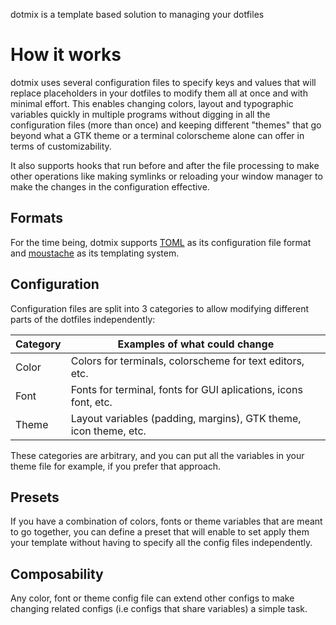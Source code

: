 dotmix is a template based solution to managing your dotfiles

# How it works

dotmix uses several configuration files to specify keys and values that will replace placeholders in your dotfiles to
modify them all at once and with minimal effort. This enables changing colors, layout and typographic variables quickly
in multiple programs without digging in all the configuration files (more than once) and keeping different "themes" that
go beyond what a GTK theme or a terminal colorscheme alone can offer in terms of customizability.

It also supports hooks that run before and after the file processing to make other operations like making symlinks or
reloading your window manager to make the changes in the configuration effective.

## Formats

For the time being, dotmix supports [TOML](https://toml.io/en/) as its configuration file format and
[moustache](https://mustache.github.io/) as its templating system.

## Configuration

Configuration files are split into 3 categories to allow modifying different parts of the dotfiles independently:

| Category | Examples of what could change                                    |
|----------|------------------------------------------------------------------|
| Color    | Colors for terminals, colorscheme for text editors, etc.         |
| Font     | Fonts for terminal, fonts for GUI aplications, icons font, etc.  |
| Theme    | Layout variables (padding, margins), GTK theme, icon theme, etc. |

These categories are arbitrary, and you can put all the variables in your theme file for example, if you prefer that
approach.

## Presets

If you have a combination of colors, fonts or theme variables that are meant to go together, you can define a preset
that will enable to set apply them your template without having to specify all the config files independently.

## Composability

Any color, font or theme config file can extend other configs to make changing related configs (i.e configs that share
variables) a simple task.
